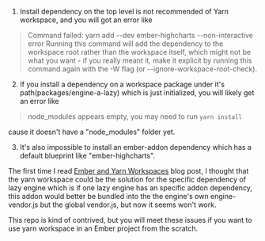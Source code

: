 1. Install dependency on the top level is not recommended of Yarn workspace, and you will got an error like

> Command failed: yarn add --dev ember-highcharts --non-interactive
error Running this command will add the dependency to the workspace root rather than the workspace itself, which might not be what you want - if you really meant it, make it explicit by running this command again with the -W flag (or --ignore-workspace-root-check).

2. If you install a dependency on a workspace package under it's path(packages/engine-a-lazy) which is just initialized, you will likely get an error like

> node_modules appears empty, you may need to run `yarn install`

cause it doesn't have a "node_modules" folder yet.

3. It's also impossible to install an ember-addon dependency which has a default blueprint like "ember-highcharts".

The first time I read [Ember and Yarn Workspaces](https://medium.com/square-corner-blog/ember-and-yarn-workspaces-fca69dc5d44a) blog post, I thought that the yarn workspace could be the solution for the specific dependency of lazy engine which is if one lazy engine has an specific addon dependency, this addon would better be bundled into the the engine's own engine-vendor.js but the global vendor.js, but now it seems won't work.

This repo is kind of contrived, but you will meet these issues if you want to use yarn workspace in an Ember project from the scratch.
